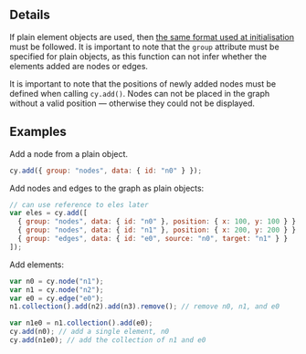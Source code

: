 ## Details

If plain element objects are used, then [the same format used at initialisation](#core/initialisation) must be followed.  It is important to note that the `group` attribute must be specified for plain objects, as this function can not infer whether the elements added are nodes or edges.

It is important to note that the positions of newly added nodes must be defined when calling `cy.add()`.  Nodes can not be placed in the graph without a valid position &mdash; otherwise they could not be displayed.

## Examples

Add a node from a plain object.

```js
cy.add({ group: "nodes", data: { id: "n0" } });
```

Add nodes and edges to the graph as plain objects:

```js
// can use reference to eles later
var eles = cy.add([
  { group: "nodes", data: { id: "n0" }, position: { x: 100, y: 100 } },
  { group: "nodes", data: { id: "n1" }, position: { x: 200, y: 200 } },
  { group: "edges", data: { id: "e0", source: "n0", target: "n1" } }
]);
```

Add elements:

```js
var n0 = cy.node("n1");
var n1 = cy.node("n2");
var e0 = cy.edge("e0");
n1.collection().add(n2).add(n3).remove(); // remove n0, n1, and e0

var n1e0 = n1.collection().add(e0);
cy.add(n0); // add a single element, n0
cy.add(n1e0); // add the collection of n1 and e0
```